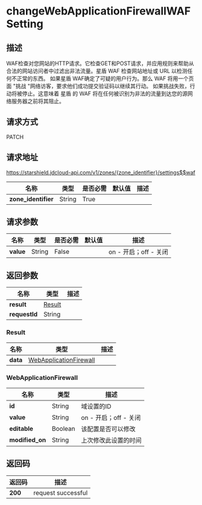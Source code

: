 # changeWebApplicationFirewallWAFSetting


## 描述
WAF检查对您网站的HTTP请求。它检查GET和POST请求，并应用规则来帮助从合法的网站访问者中过滤出非法流量。星盾 WAF 检查网站地址或 URL 以检测任何不正常的东西。
如果星盾 WAF确定了可疑的用户行为。那么 WAF 将用一个页面 "挑战 "网络访客，要求他们成功提交验证码以继续其行动。
如果挑战失败，行动将被停止。这意味着 星盾 的 WAF 将在任何被识别为非法的流量到达您的源网络服务器之前将其阻止。


## 请求方式
PATCH

## 请求地址
https://starshield.jdcloud-api.com/v1/zones/{zone_identifier}/settings$$waf

|名称|类型|是否必需|默认值|描述|
|---|---|---|---|---|
|**zone_identifier**|String|True| | |

## 请求参数
|名称|类型|是否必需|默认值|描述|
|---|---|---|---|---|
|**value**|String|False| |on - 开启；off - 关闭|


## 返回参数
|名称|类型|描述|
|---|---|---|
|**result**|[Result](#result)| |
|**requestId**|String| |

### <div id="Result">Result</div>
|名称|类型|描述|
|---|---|---|
|**data**|[WebApplicationFirewall](#webapplicationfirewall)| |
### <div id="WebApplicationFirewall">WebApplicationFirewall</div>
|名称|类型|描述|
|---|---|---|
|**id**|String|域设置的ID|
|**value**|String|on - 开启；off - 关闭|
|**editable**|Boolean|该配置是否可以修改|
|**modified_on**|String|上次修改此设置的时间|

## 返回码
|返回码|描述|
|---|---|
|**200**|request successful|
